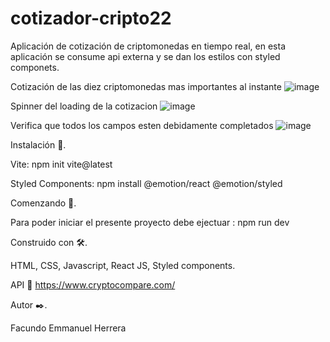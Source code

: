 # cotizador-cripto22
Aplicación de cotización de criptomonedas en tiempo real, en esta aplicación se consume api externa y se dan los estilos con styled componets.

Cotización de las diez criptomonedas mas importantes al instante
![image](https://user-images.githubusercontent.com/90207514/166329617-8acda3cf-6ad8-4e26-bdbe-c2bf891d26b6.png)

Spinner del loading de la cotizacion
![image](https://user-images.githubusercontent.com/90207514/166329824-7c086cad-4873-42af-a733-af6bd02f580f.png)

Verifica que todos los campos esten debidamente completados
![image](https://user-images.githubusercontent.com/90207514/166329871-83cb2797-8b98-4a56-878c-0b9cf2e1a189.png)



Instalación 🔧.

Vite: npm init vite@latest

Styled Components: npm install @emotion/react @emotion/styled

Comenzando 🚀.

Para poder iniciar el presente proyecto debe ejectuar : npm run dev

Construido con 🛠️.

HTML, CSS, Javascript, React JS, Styled components.

API 📑
https://www.cryptocompare.com/

Autor ✒️.

Facundo Emmanuel Herrera
